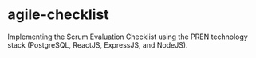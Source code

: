 # agile-checklist
Implementing the Scrum Evaluation Checklist using the PREN technology stack (PostgreSQL, ReactJS, ExpressJS, and NodeJS).
